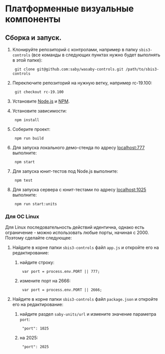 # Платформенные визуальные компоненты
####
## Сборка и запуск.

1. Клонируйте репозиторий с контролами, например в папку `sbis3-controls` (все команды в следующих пунктах нужно будет выполнять в этой папке):

        git clone git@github.com:saby/wasaby-controls.git /path/to/sbis3-controls

1. Переключите репозиторий на нужную ветку, например rc-19.100:

        git checkout rc-19.100

1. Установите [Node.js](http://nodejs.org/) и [NPM](http://npmjs.com).

1. Установите зависимости:

        npm install

1. Cоберите проект:

        npm run build

1. Для запуска локального демо-стенда по адресу [localhost:777](http://localhost:777/) выполните:

        npm start

1. Для запуска юнит-тестов под Node.js выполните:

        npm test

1. Для запуска сервера с юнит-тестами по адресу [localhost:1025](http://localhost:1025/) выполните:

        npm run start:units

### Для ОС Linux

Для Linux последовательность действий идентична, однако есть ограничение - можно использовать любые порты, начиная с 2000. Поэтому сделайте следующее:

1. Найдите в корне папки `sbis3-controls` файл `app.js` и откройте его на редактирование:

    1. найдите строку:

            var port = process.env.PORT || 777;

    1. измените порт на 2666:

            var port = process.env.PORT || 2666;

1. Найдите в корне папки `sbis3-controls` файл `package.json` и откройте его на редактирование:

    1. найдите раздел `saby-units/url` и измените значение параметра `port`:

            "port": 1025

    1. на 2025:

            "port": 2025

